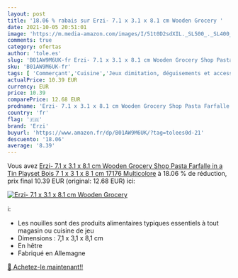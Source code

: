 ```yaml
---
layout: post
title: '18.06 % rabais sur Erzi- 7.1 x 3.1 x 8.1 cm Wooden Grocery '
date: 2021-10-05 20:51:01
image: 'https://m.media-amazon.com/images/I/51t0D2sdXIL._SL500_._SL400_.jpg'
comments: true
category: ofertas
author: 'tole.es'
slug: 'B01AW9M6UK-fr Erzi- 7.1 x 3.1 x 8.1 cm Wooden Grocery Shop Pasta...'
sku: 'B01AW9M6UK-fr'
tags: [ 'Commerçant','Cuisine','Jeux dimitation, déguisements et accessoires','Jeux et Jouets','Jeux et jouets','erzi', ]
actualPrice: 10.39 EUR
currency: EUR
price: 10.39
comparePrice: 12.68 EUR
prodname: 'Erzi- 7.1 x 3.1 x 8.1 cm Wooden Grocery Shop Pasta Farfalle in a Tin Playset Bois 7 1 x 3 1 x 8 1 cm  17176  Multicolore'
country: 'fr'
flag: '🇫🇷'
brand: 'Erzi'
buyurl: 'https://www.amazon.fr/dp/B01AW9M6UK/?tag=tolees0d-21'
descuento: '18.06'
average: '8.39'
---
```


Vous avez [Erzi- 7.1 x 3.1 x 8.1 cm Wooden Grocery Shop Pasta Farfalle in a Tin Playset Bois 7 1 x 3 1 x 8 1 cm  17176  Multicolore](https://www.amazon.fr/dp/B01AW9M6UK/?tag=tolees0d-21)  à  18.06 % de réduction, prix final  10.39 EUR (original: 12.68 EUR) ici:

[![Erzi- 7.1 x 3.1 x 8.1 cm Wooden Grocery ](https://m.media-amazon.com/images/I/51t0D2sdXIL._SL500_._SL400_.jpg)](https://www.amazon.fr/dp/B01AW9M6UK/?tag=tolees0d-21)

ℹ️:

- Les nouilles sont des produits alimentaires typiques essentiels à tout magasin ou cuisine de jeu
- Dimensions : 7,1 x 3,1 x 8,1 cm
- En hêtre
- Fabriqué en Allemagne

[🛒 Achetez-le maintenant!!](https://www.amazon.fr/dp/B01AW9M6UK/?tag=tolees0d-21)
